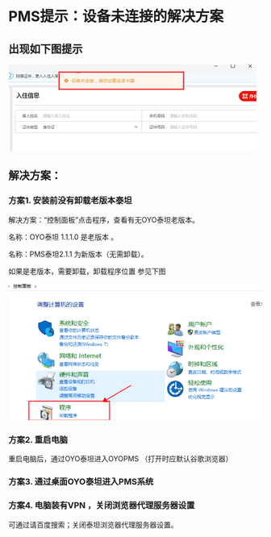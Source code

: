 # PMS提示：设备未连接的解决方案

## 出现如下图提示

![](../../../../.gitbook/assets/image%20%28475%29.png)

## 解决方案：

### 方案1. 安装前没有卸载老版本泰坦      

解决方案：“控制面板”点击程序，查看有无OYO泰坦老版本。

名称：OYO泰坦 1.1.1.0 是老版本  。

名称：PMS泰坦2.1.1   为新版本（无需卸载）。

如果是老版本，需要卸载，卸载程序位置 参见下图

![](../../../../.gitbook/assets/image%20%2849%29.png)

### 方案2. 重启电脑 

重启电脑后，通过OYO泰坦进入OYOPMS （打开时应默认谷歌浏览器）

### 方案3. 通过桌面OYO泰坦进入PMS系统 

### 方案4. 电脑装有VPN ，关闭浏览器代理服务器设置

 可通过请百度搜索；关闭泰坦浏览器代理服务器设置。



